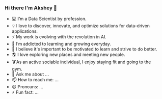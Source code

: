 ### Hi there I'm Akshey 👋


- 💻 I’m a Data Scientist by profession.
- 💡 I love to discover, innovate, and optimize solutions for data-driven applications.
- ⚡ My work is evolving with the revolution in AI.
- 🌱 I’m addicted to learning and growing everyday.
- 🤔 I believe it's important to be motivated to learn and strive to do better.
- 🌎 I love exploring new places and meeting new people.
- 🏋️‍As an active sociable individual, I enjoy staying fit and going to the gym.
- 💬 Ask me about ...
- 📫 How to reach me: ...
- 😄 Pronouns: ...
- ⚡ Fun fact: ...
